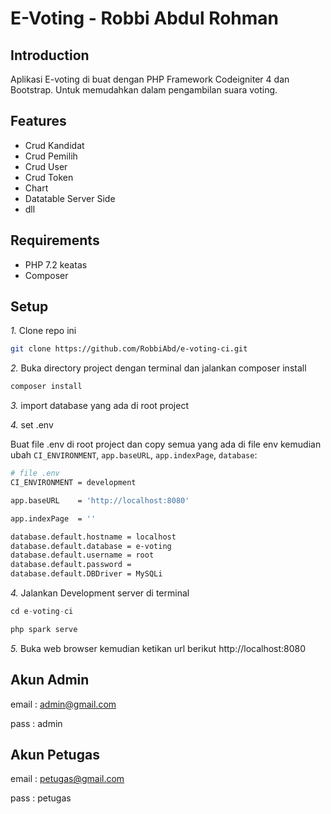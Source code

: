 # E-Voting - Robbi Abdul Rohman

Introduction
------------

Aplikasi E-voting di buat dengan PHP Framework Codeigniter 4 dan Bootstrap. Untuk memudahkan dalam pengambilan suara voting.

Features
--------

- Crud Kandidat
- Crud Pemilih
- Crud User
- Crud Token
- Chart
- Datatable Server Side
- dll

Requirements
--------

- PHP 7.2 keatas
- Composer

Setup
--------

*1.* Clone repo ini

```bash
git clone https://github.com/RobbiAbd/e-voting-ci.git
```

*2.* Buka directory project dengan terminal dan jalankan composer install
```bash
composer install
```

*3.* import database yang ada di root project

*4.* set .env

Buat file .env di root project dan copy semua yang ada di file env kemudian ubah `CI_ENVIRONMENT`, `app.baseURL`, `app.indexPage`,  `database`:

```bash
# file .env
CI_ENVIRONMENT = development

app.baseURL    = 'http://localhost:8080'

app.indexPage  = ''

database.default.hostname = localhost
database.default.database = e-voting
database.default.username = root
database.default.password = 
database.default.DBDriver = MySQLi
```

*4.* Jalankan Development server di terminal

```php
cd e-voting-ci

php spark serve
```

*5.* Buka web browser kemudian ketikan url berikut http://localhost:8080

Akun Admin
--------
email : admin@gmail.com

pass  : admin


Akun Petugas
--------
email : petugas@gmail.com

pass  : petugas

